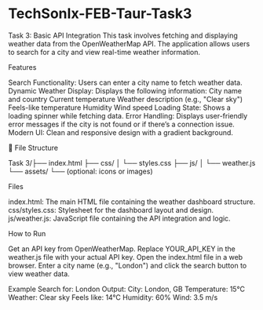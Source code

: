 # TechSonIx-FEB-Taur-Task3
Task 3: Basic API Integration
This task involves fetching and displaying weather data from the OpenWeatherMap API.
The application allows users to search for a city and view real-time weather information.


Features

Search Functionality: Users can enter a city name to fetch weather data.
Dynamic Weather Display: Displays the following information:
City name and country
Current temperature
Weather description (e.g., "Clear sky")
Feels-like temperature
Humidity
Wind speed
Loading State: Shows a loading spinner while fetching data.
Error Handling: Displays user-friendly error messages if the city is not found or if there’s a connection issue.
Modern UI: Clean and responsive design with a gradient background.

📂 File Structure

Task 3/├── index.html ├── css/ │ └── styles.css ├── js/ │ └── weather.js └── assets/ └── (optional: icons or images)


Files

index.html: The main HTML file containing the weather dashboard structure.
css/styles.css: Stylesheet for the dashboard layout and design.
js/weather.js: JavaScript file containing the API integration and logic.

How to Run

Get an API key from OpenWeatherMap.
Replace YOUR_API_KEY in the weather.js file with your actual API key.
Open the index.html file in a web browser.
Enter a city name (e.g., "London") and click the search button to view weather data.


Example
Search for: London
Output:
City: London, GB
Temperature: 15°C
Weather: Clear sky
Feels like: 14°C
Humidity: 60%
Wind: 3.5 m/s
